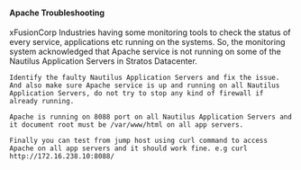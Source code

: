 ####  Apache Troubleshooting 

xFusionCorp Industries having some monitoring tools to check the status of every service, applications etc running on the systems. So, the monitoring system acknowledged that Apache service is not running on some of the Nautilus Application Servers in Stratos Datacenter.

    Identify the faulty Nautilus Application Servers and fix the issue. And also make sure Apache service is up and running on all Nautilus Application Servers, do not try to stop any kind of firewall if already running.

    Apache is running on 8088 port on all Nautilus Application Servers and it document root must be /var/www/html on all app servers.

    Finally you can test from jump host using curl command to access Apache on all app servers and it should work fine. e.g curl http://172.16.238.10:8088/
